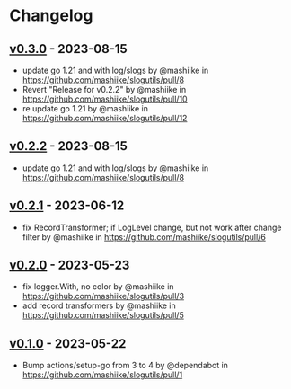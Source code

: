 # Changelog

## [v0.3.0](https://github.com/mashiike/slogutils/compare/v0.2.1...v0.3.0) - 2023-08-15
- update go 1.21 and with log/slogs by @mashiike in https://github.com/mashiike/slogutils/pull/8
- Revert "Release for v0.2.2" by @mashiike in https://github.com/mashiike/slogutils/pull/10
- re update go 1.21 by @mashiike in https://github.com/mashiike/slogutils/pull/12

## [v0.2.2](https://github.com/mashiike/slogutils/compare/v0.2.1...v0.2.2) - 2023-08-15
- update go 1.21 and with log/slogs by @mashiike in https://github.com/mashiike/slogutils/pull/8

## [v0.2.1](https://github.com/mashiike/slogutils/compare/v0.2.0...v0.2.1) - 2023-06-12
- fix RecordTransformer; if LogLevel change, but not work after change filter by @mashiike in https://github.com/mashiike/slogutils/pull/6

## [v0.2.0](https://github.com/mashiike/slogutils/compare/v0.1.0...v0.2.0) - 2023-05-23
- fix logger.With, no color by @mashiike in https://github.com/mashiike/slogutils/pull/3
- add record transformers by @mashiike in https://github.com/mashiike/slogutils/pull/5

## [v0.1.0](https://github.com/mashiike/slogutils/commits/v0.1.0) - 2023-05-22
- Bump actions/setup-go from 3 to 4 by @dependabot in https://github.com/mashiike/slogutils/pull/1
